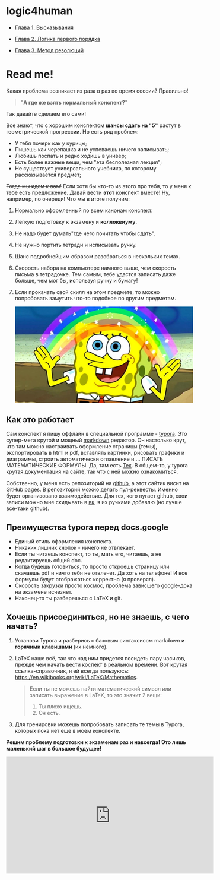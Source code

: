 # logic4human

- [Глава 1. Высказывания](chapter1.html)

- [Глава 2. Логика первого порядка](chapter2.html) 

- [Глава 3. Метод резолюций](chapter3.html)

# Read me!

Какая проблема возникает из раза в раз во время сессии? Правильно! 

> "**А где же взять нормальный конспект?**" 

Так давайте сделаем его сами!

Все знают, что с хорошим конспектом **шансы сдать на "5"** растут в геометрической прогрессии. Но есть ряд проблем:

- У тебя почерк как у курицы;
- Пишешь как черепашка и не успеваешь ничего записывать;
- Любишь поспать и редко ходишь в универ;
- Есть более важные вещи, чем "эта бесполезная лекция";
- Не существует универсального учебника, по которому рассказывается предмет;

~~Тогда мы идем к вам!~~ Если хотя бы что-то из этого про тебя, то у меня к тебе есть предложение. Давай вести **этот** конспект вместе! Ну, например, по очереди! Что мы в итоге получим:

1. Нормально оформленный по всем канонам конспект.

2. Легкую подготовку к экзамену и **коллоквиуму**.

3. Не надо будет думать"где чего почитать чтобы сдать".

4. Не нужно портить тетради и исписывать ручку.

5. Шанс подробнейшим образом разобраться в нескольких темах. 

6. Скорость набора на компьютере намного выше, чем скорость письма в тетрадочке. Тем самым, тебе удастся записать даже больше, чем мог бы, используя ручку и бумагу!

7. Если прокачать свой скилл на этом предмете, то можно попробовать замутить что-то подобное по другим предметам. 

   ![spongebob-squarepants](images/spongebob-squarepants.jpg)

## Как это работает

Сам конспект я пишу оффлайн в специальной программе - [typora](typora.io). Это супер-мега крутой и мощный [markdown](https://ru.wikipedia.org/wiki/Markdown) редактор. Он настолько крут, что там можно настраивать оформление страницы (темы), экспортировать в html и pdf, вставлять картинки, рисовать графики и диаграммы, строить автоматически оглавление и.... ПИСАТЬ МАТЕМАТИЧЕСКИЕ ФОРМУЛЫ. Да, там есть [Tex](https://ru.wikipedia.org/wiki/TeX). В общем-то, у typora крутая документация на сайте, так что с ней можно ознакомиться. 

Собственно, у меня есть репозиторий на [github](https://github.com/Denchick/logic4humans), а этот сайтик висит на GitHub pages. В репозиторий  можно делать пул-реквесты. Именно будет организовано взаимодействие. Для тех, кого пугает github, свои записи можно мне скидывать в [вк](https://vk.com/denchickkk), я их ручками добавлю (но лучше все-таки github).

## Преимущества typora перед docs.google

- Единый стиль оформления конспекта.
- Никаких лишних кнопок - ничего не отвлекает.
- Если ты читаешь конспект, то ты, мать его, читаешь, а не редактируешь общий doc.
- Когда будешь готовиться, то просто откроешь страницу или скачаешь pdf и ничто тебя не отвлечет. Да хоть на телефоне! И все формулы будут отображаться корректно (я проверял).
- Скорость закрузки просто космос, проблема зависшего google-дока на экзамене исчезнет.
- Наконец-то ты разберешься с LaTeX и git.

## Хочешь присоединиться, но не знаешь, с чего начать?

1. Установи Typora и разберись с базовым синтаксисом markdown и **горячими клавишами** (их немного).

2. LaTeX наше всё, так что над ним придется посидеть пару часиков, прежде чем начать вести коспект в реальном времени. Вот крутая ссылка-справочник, я ей всегда пользуюсь: https://en.wikibooks.org/wiki/LaTeX/Mathematics.

   > Если ты не можешь найти математический символ или записать выражение в LaTeX, то это значит 2 вещи:
   >
   > 1. Ты плохо ищешь.
   > 2. Он есть.

3. Для тренировки можешь попробовать записать те темы в Typora, которых пока нет еще в моем конспекте.

**Решим проблему подготовки к экзаменам раз и навсегда! Это лишь маленький шаг в большое будущее!**
<iframe width="560" height="315" src="https://www.youtube.com/embed/QfeiXj6xYRo?rel=0" frameborder="0" allow="autoplay; encrypted-media" allowfullscreen></iframe>






